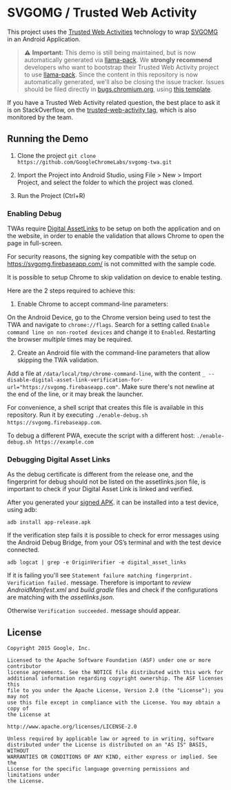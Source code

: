 # SVGOMG / Trusted Web Activity

This project uses the
[Trusted Web Activities](https://developers.google.com/web/updates/2017/10/using-twa) technology
to wrap [SVGOMG](https://jakearchibald.github.io/svgomg/) in an Android Application.

> :warning: **Important:** This demo is still being maintained, but is now automatically 
generated via [llama-pack](https://www.npmjs.com/package/@llama-pack/cli). We **strongly recommend**
developers who want to bootstrap their Trusted Web Activity project to use
[llama-pack]([llama-pack](https://www.npmjs.com/package/@llama-pack/cli)). Since the content
in this repository is now automatically generated, we'll also be closing the issue tracker. Issues
should be filed directly in [bugs.chromium.org](https://bugs.chromium.org/), using [this template](https://bugs.chromium.org/p/chromium/issues/entry?components=UI%3EBrowser%3EMobile%3ETrustedWebActivities).

If you have a Trusted Web Activity related question, the best place to ask it is on StackOverflow, on the
[trusted-web-activity tag](https://stackoverflow.com/questions/tagged/trusted-web-activity), which is also
monitored by the team.

## Running the Demo

1. Clone the project
``
git clone https://github.com/GoogleChromeLabs/svgomg-twa.git
``

2. Import the Project into Android Studio, using File > New > Import Project, and select the folder
to which the project was cloned.

3. Run the Project (Ctrl+R)

### Enabling Debug

TWAs require [Digital AssetLinks](https://developers.google.com/digital-asset-links/) to be setup
on both the application and on the website, in order to enable the validation that allows Chrome to
open the page in full-screen.

For security reasons, the signing key compatible with the setup on
https://svgomg.firebaseapp.com/ is not committed with the sample code.

It is possible to setup Chrome to skip validation on device to enable testing.

Here are the 2 steps required to achieve this:

1. Enable Chrome to accept command-line parameters:

On the Android Device, go to the Chrome version being used to test the TWA and navigate to
`chrome://flags`. Search for a setting called `Enable command line on non-rooted devices` and
change it to `Enabled`. Restarting the browser *multiple* times may be required.

2. Create an Android file with the command-line parameters that allow skipping the TWA validation.

Add a file at `/data/local/tmp/chrome-command-line`, with the content
`_ --disable-digital-asset-link-verification-for-url="https://svgomg.firebaseapp.com"`. Make sure
there's not newline at the end of the line, or it may break the launcher.

For convenience, a shell script that creates this file is available in this repository. Run it
by executing `./enable-debug.sh https://svgomg.firebaseapp.com`.

To debug a different PWA, execute the script with a different host:
`./enable-debug.sh https://example.com`

### Debugging Digital Asset Links

As the debug certificate is different from the release one, and the fingerprint for debug should not be listed on the assetlinks.json file, is important to check if your Digital Asset Link is linked and verified.

After you generated your [signed APK](https://developer.android.com/studio/publish/app-signing#sign-apk). it can be installed into a test device, using adb:

``
adb install app-release.apk
``

If the verification step fails it is possible to check for error messages using the Android Debug Bridge, from your OS’s terminal and with the test device connected.

``
adb logcat | grep -e OriginVerifier -e digital_asset_links
``

If it is failing you'll see ``Statement failure matching fingerprint. Verification failed.`` message. Therefore is important to *review* *AndroidManifest.xml* and *build.gradle* files and check if the configurations are matching with the *assetlinks.json*.

Otherwise ``Verification succeeded.`` message should appear.

## License

```
Copyright 2015 Google, Inc.

Licensed to the Apache Software Foundation (ASF) under one or more contributor
license agreements. See the NOTICE file distributed with this work for
additional information regarding copyright ownership. The ASF licenses this
file to you under the Apache License, Version 2.0 (the "License"); you may not
use this file except in compliance with the License. You may obtain a copy of
the License at

http://www.apache.org/licenses/LICENSE-2.0

Unless required by applicable law or agreed to in writing, software
distributed under the License is distributed on an "AS IS" BASIS, WITHOUT
WARRANTIES OR CONDITIONS OF ANY KIND, either express or implied. See the
License for the specific language governing permissions and limitations under
the License.
```
